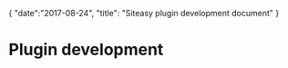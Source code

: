 {
    "date":"2017-08-24",
    "title": "Siteasy plugin development document"
}
# Plugin development
